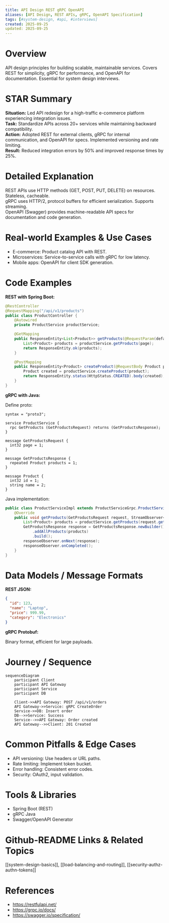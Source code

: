 ```yaml
---
title: API Design REST gRPC OpenAPI
aliases: [API Design, REST APIs, gRPC, OpenAPI Specification]
tags: [#system-design, #api, #interviews]
created: 2025-09-25
updated: 2025-09-25
---
```


# Overview

API design principles for building scalable, maintainable services. Covers REST for simplicity, gRPC for performance, and OpenAPI for documentation. Essential for system design interviews.

# STAR Summary

**Situation:** Led API redesign for a high-traffic e-commerce platform experiencing integration issues.  
**Task:** Standardize APIs across 20+ services while maintaining backward compatibility.  
**Action:** Adopted REST for external clients, gRPC for internal communication, and OpenAPI for specs. Implemented versioning and rate limiting.  
**Result:** Reduced integration errors by 50% and improved response times by 25%.

# Detailed Explanation

REST APIs use HTTP methods (GET, POST, PUT, DELETE) on resources. Stateless, cacheable.  
gRPC uses HTTP/2, protocol buffers for efficient serialization. Supports streaming.  
OpenAPI (Swagger) provides machine-readable API specs for documentation and code generation.

# Real-world Examples & Use Cases

- E-commerce: Product catalog API with REST.  
- Microservices: Service-to-service calls with gRPC for low latency.  
- Mobile apps: OpenAPI for client SDK generation.

# Code Examples

**REST with Spring Boot:**

```java
@RestController
@RequestMapping("/api/v1/products")
public class ProductController {
    @Autowired
    private ProductService productService;

    @GetMapping
    public ResponseEntity<List<Product>> getProducts(@RequestParam(defaultValue = "0") int page) {
        List<Product> products = productService.getProducts(page);
        return ResponseEntity.ok(products);
    }

    @PostMapping
    public ResponseEntity<Product> createProduct(@RequestBody Product product) {
        Product created = productService.createProduct(product);
        return ResponseEntity.status(HttpStatus.CREATED).body(created);
    }
}
```

**gRPC with Java:**

Define proto:

```
syntax = "proto3";

service ProductService {
  rpc GetProducts (GetProductsRequest) returns (GetProductsResponse);
}

message GetProductsRequest {
  int32 page = 1;
}

message GetProductsResponse {
  repeated Product products = 1;
}

message Product {
  int32 id = 1;
  string name = 2;
}
```

Java implementation:

```java
public class ProductServiceImpl extends ProductServiceGrpc.ProductServiceImplBase {
    @Override
    public void getProducts(GetProductsRequest request, StreamObserver<GetProductsResponse> responseObserver) {
        List<Product> products = productService.getProducts(request.getPage());
        GetProductsResponse response = GetProductsResponse.newBuilder()
            .addAllProducts(products)
            .build();
        responseObserver.onNext(response);
        responseObserver.onCompleted();
    }
}
```

# Data Models / Message Formats

**REST JSON:**

```json
{
  "id": 123,
  "name": "Laptop",
  "price": 999.99,
  "category": "Electronics"
}
```

**gRPC Protobuf:**

Binary format, efficient for large payloads.

# Journey / Sequence

```mermaid
sequenceDiagram
    participant Client
    participant API Gateway
    participant Service
    participant DB

    Client->>API Gateway: POST /api/v1/orders
    API Gateway->>Service: gRPC CreateOrder
    Service->>DB: Insert order
    DB-->>Service: Success
    Service-->>API Gateway: Order created
    API Gateway-->>Client: 201 Created
```

# Common Pitfalls & Edge Cases

- API versioning: Use headers or URL paths.  
- Rate limiting: Implement token bucket.  
- Error handling: Consistent error codes.  
- Security: OAuth2, input validation.

# Tools & Libraries

- Spring Boot (REST)  
- gRPC Java  
- Swagger/OpenAPI Generator

# Github-README Links & Related Topics

[[system-design-basics]], [[load-balancing-and-routing]], [[security-authz-authn-tokens]]

# References

- https://restfulapi.net/
- https://grpc.io/docs/
- https://swagger.io/specification/